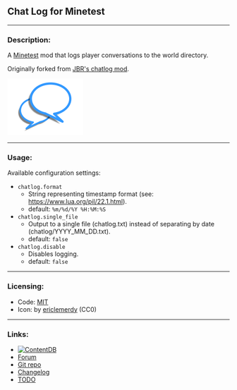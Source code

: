 ## Chat Log for Minetest

---
### Description:

A [Minetest][] mod that logs player conversations to the world directory.

Originally forked from [JBR's chatlog mod](https://forum.minetest.net/viewtopic.php?t=6220).

![icon](icon.png)

---
### Usage:

Available configuration settings:

- `chatlog.format`
	- String representing timestamp format (see: https://www.lua.org/pil/22.1.html).
	- default: `%m/%d/%Y %H:%M:%S`
- `chatlog.single_file`
	- Output to a single file (chatlog.txt) instead of separating by date (chatlog/YYYY_MM_DD.txt).
	- default: `false`
- `chatlog.disable`
	- Disables logging.
	- default: `false`

---
### Licensing:

- Code: [MIT](LICENSE.txt)
- Icon: by [ericlemerdy](https://openclipart.org/detail/14475) (CC0)

---
### Links:

- [![ContentDB](https://content.minetest.net/packages/AntumDeluge/chatlog/shields/title/)](https://content.minetest.net/packages/AntumDeluge/chatlog/)
- [Forum](https://forum.minetest.net/viewtopic.php?t=18287)
- [Git repo](https://github.com/AntumMT/mod-chatlog)
- [Changelog](changelog.txt)
- [TODO](TODO.txt)


[Minetest]: http://www.minetest.net/
